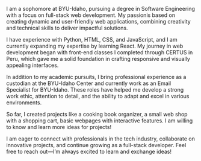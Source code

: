 I am a sophomore at BYU-Idaho, pursuing a degree in Software Engineering with a focus on full-stack web development. My passionis based on creating dynamic and user-friendly web applications, combining creativity and technical skills to deliver impactful solutions.

I have experience with Python, HTML, CSS, and JavaScript, and I am currently expanding my expertise by learning React. My journey in web development began with front-end classes I completed through CERTUS in Peru, which gave me a solid foundation in crafting responsive and visually appealing interfaces.

In addition to my academic pursuits, I bring professional experience as a custodian at the BYU-Idaho Center and currently work as an Email Specialist for BYU-Idaho. These roles have helped me develop a strong work ethic, attention to detail, and the ability to adapt and excel in various environments.

So far, I created projects like a cooking book organizer, a small web shop with a shopping cart, basic webpages with interactive features. I am willing to know and learn more ideas for projects!

I am eager to connect with professionals in the tech industry, collaborate on innovative projects, and continue growing as a full-stack developer. Feel free to reach out—I’m always excited to learn and exchange ideas!